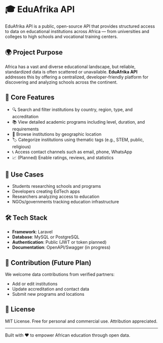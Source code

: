 # 🎓 EduAfrika API

EduAfrika API is a public, open-source API that provides structured access to data on educational institutions across Africa — from universities and colleges to high schools and vocational training centers.

## 🌍 Project Purpose

Africa has a vast and diverse educational landscape, but reliable, standardized data is often scattered or unavailable. **EduAfrika API** addresses this by offering a centralized, developer-friendly platform for discovering and analyzing schools across the continent.

## 🧱 Core Features

- 🔍 Search and filter institutions by country, region, type, and accreditation
- 📚 View detailed academic programs including level, duration, and requirements
- 📍 Browse institutions by geographic location
- 🏷️ Categorize institutions using thematic tags (e.g., STEM, public, religious)
- 📞 Access contact channels such as email, phone, WhatsApp
- 📈 (Planned) Enable ratings, reviews, and statistics


## 🚀 Use Cases

- Students researching schools and programs
- Developers creating EdTech apps
- Researchers analyzing access to education
- NGOs/governments tracking education infrastructure

## 🛠️ Tech Stack

- **Framework**: Laravel
- **Database**: MySQL or PostgreSQL
- **Authentication**: Public (JWT or token planned)
- **Documentation**: OpenAPI/Swagger (in progress)

## 🤝 Contribution (Future Plan)

We welcome data contributions from verified partners:
- Add or edit institutions
- Update accreditation and contact data
- Submit new programs and locations

## 📘 License

MIT License. Free for personal and commercial use. Attribution appreciated.

---

Built with ❤️ to empower African education through open data.
